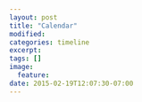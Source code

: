 ```yaml
---
layout: post
title: "Calendar"
modified:
categories: timeline
excerpt:
tags: []
image:
  feature:
date: 2015-02-19T12:07:30-07:00
---
```


